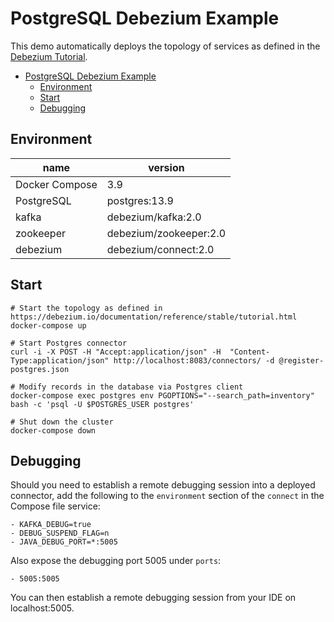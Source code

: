 # PostgreSQL Debezium Example

This demo automatically deploys the topology of services as defined in the [Debezium Tutorial](https://debezium.io/documentation/reference/stable/tutorial.html).

- [PostgreSQL Debezium Example](#postgresql-debezium-example)
  - [Environment](#environment)
  - [Start](#start)
  - [Debugging](#debugging)

## Environment

| name           | version                |
| -------------- | ---------------------- |
| Docker Compose | 3.9                    |
| PostgreSQL     | postgres:13.9          |
| kafka          | debezium/kafka:2.0     |
| zookeeper      | debezium/zookeeper:2.0 |
| debezium       | debezium/connect:2.0   |

## Start

```shell
# Start the topology as defined in https://debezium.io/documentation/reference/stable/tutorial.html
docker-compose up

# Start Postgres connector
curl -i -X POST -H "Accept:application/json" -H  "Content-Type:application/json" http://localhost:8083/connectors/ -d @register-postgres.json

# Modify records in the database via Postgres client
docker-compose exec postgres env PGOPTIONS="--search_path=inventory" bash -c 'psql -U $POSTGRES_USER postgres'

# Shut down the cluster
docker-compose down
```

## Debugging

Should you need to establish a remote debugging session into a deployed connector, add the following to the `environment` section of the `connect` in the Compose file service:

    - KAFKA_DEBUG=true
    - DEBUG_SUSPEND_FLAG=n
    - JAVA_DEBUG_PORT=*:5005

Also expose the debugging port 5005 under `ports`:

    - 5005:5005

You can then establish a remote debugging session from your IDE on localhost:5005.
